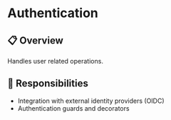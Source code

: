# Authentication

## 📋 Overview
Handles user related operations.

## 🎯 Responsibilities
- Integration with external identity providers (OIDC)
- Authentication guards and decorators
